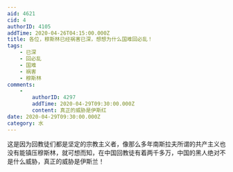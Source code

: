 ```yaml
---
aid: 4621
cid: 4
authorID: 4105
addTime: 2020-04-26T04:15:00.000Z
title: 各位，穆斯林已经祸害已深，想想为什么国难回必乱！
tags:
    - 已深
    - 回必乱
    - 国难
    - 祸害
    - 穆斯林
comments:
    -
        authorID: 4297
        addTime: 2020-04-29T09:30:00.000Z
        content: 真正的威胁是伊斯红
date: 2020-04-29T09:30:00.000Z
category: 水
---
```


这是因为回教徒们都是坚定的宗教主义者，像那么多年南斯拉夫所谓的共产主义也没有能镇压穆斯林，就可想而知，在中国回教徒有着两千多万，中国的黑人绝对不是什么威胁，真正的威胁是伊斯兰！
